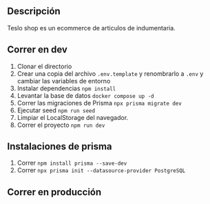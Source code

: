 ## Descripción

Teslo shop es un ecommerce de articulos de indumentaria.

## Correr en dev

1. Clonar el directorio
2. Crear una copia del archivo `.env.template` y renombrarlo a `.env` y cambiar las variables de entorno
3. Instalar dependencias `npm install`
4. Levantar la base de datos `docker compose up -d`
5. Correr las migraciones de Prisma `npx prisma migrate dev`
6. Ejecutar seed `npm run seed`
7. Limpiar el LocalStorage del navegador.
8. Correr el proyecto `npm run dev`

## Instalaciones de prisma

1. Correr `npm install prisma --save-dev`
2. Correr `npx prisma init --datasource-provider PostgreSQL`

## Correr en producción
